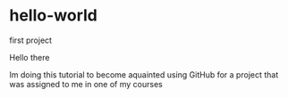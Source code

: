# hello-world
first project 

Hello there

Im doing this tutorial to become aquainted using GitHub for a project that was assigned to me in one of my courses 
